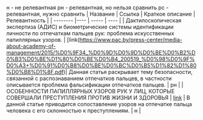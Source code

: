 н - не релевантная
рн - релевантная, но нельзя сравнить
рс - релевантная, нужно сравнить 
| Название | Ссылка | Краткое описание | Релевантность |
| -------- |---- | ----- | ---- |
| Дактилоскопическая экспертиза (АДИС) и биометрические системы идентификации личности по отпечаткам пальцев рук: проблема искусственных папиллярных узоров. | [link(https://www.pac.by/press-center/media-about-academy-of-management/2015/%D0%9F34_%D0%9D%D0%9D%D0%BE%D0%B2%D0%B3%D0%BE%D1%80%D0%BE%D0%B4_200519_%D0%98%D0%9F%D0%A3+%D0%91%D0%B8%D0%BE%D0%BC%D0%B5%D1%82%D1%80%D0%B8%D1%8F.pdf)|
Данная статья раскрывает тему безопасности, связанной с распознаванием отпечатков пальцев, в частности описывается проблема фальсификации отпечатков пальцев. | рн |
| ОСОБЕННОСТИ ПАПИЛЛЯРНЫХ УЗОРОВ РУК У ЛИЦ, КОТОРЫЕ СОВЕРШАЛИ ПРЕСТУПЛЕНИЯ ПРОТИВ ЖИЗНИ И ЗДОРОВЬЯ  | [link](https://ibn.idsi.md/sites/default/files/imag_file/78-82_31.pdf ) | В данной статье приводится сопоставление узоров на отпечатке пальца человека с его склонностью к преступлениям.  | н |
